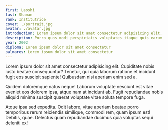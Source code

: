 ```yaml
---
first: Laoshi
last: Shaman
rank: Institutrice
cover: ./portrait.jpg
avatar: ./avatar.jpg
introduction: Lorem ipsum dolor sit amet consectetur adipisicing elit. Soluta velit sapiente vel, quaerat numquam sequi. Soluta maxime, iure molestiae architecto incidunt necessitatibus dolorem officiis repudiandae, ab eligendi doloremque, ullam perspiciatis!
description: Porro quos modi perspiciatis voluptates itaque quis earum. Velit quisquam est iusto, cumque error sunt unde consectetur corrupti maxime laudantium omnis, ab sit tempore quibusdam! Laborum, similique? Sunt, deleniti quo!
year: 2002
diploma: Lorem ipsum dolor sit amet consectetur
palmares: Lorem ipsum dolor sit amet consectetur
---
```


Lorem ipsum dolor sit amet consectetur adipisicing elit. Cupiditate nobis iusto beatae consequuntur? Tenetur, qui quia laborum ratione et incidunt fugit eos suscipit sapiente! Quibusdam nisi aperiam enim sed a.

Quidem doloremque natus neque! Laborum voluptate nesciunt est vitae eveniet eos dolorem ipsa, atque nam at incidunt ab. Fugit repudiandae nobis aliquid minima suscipit quaerat voluptate vitae soluta tempore fuga.

Atque ipsa sed expedita. Odit labore, vitae aperiam beatae porro temporibus rerum reiciendis similique, commodi rem, quam ipsum est! Debitis, quae. Delectus quam repudiandae ducimus quia voluptas sequi deleniti ex!
